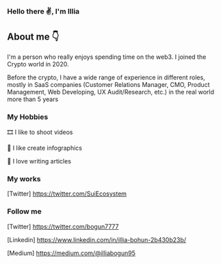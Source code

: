 ### Hello there ✌, I'm Illia

## About me 👇

I'm a person who really enjoys spending time on the web3.
I joined the Crypto world in 2020.

Before the crypto, I have a wide range of experience in different roles, mostly in SaaS companies (Customer Relations Manager, CMO, Product Management, Web Developing, UX Audit/Research, etc.) in the real world more than 5 years

### My Hobbies

🎞 I like to shoot videos

🎨 I like create infographics

📃 I love writing articles

### My  works

[Twitter] https://twitter.com/SuiEcosystem

### Follow me 

[Twitter] https://twitter.com/bogun7777

[Linkedin] https://www.linkedin.com/in/illia-bohun-2b430b23b/

[Medium] https://medium.com/@illiabogun95
